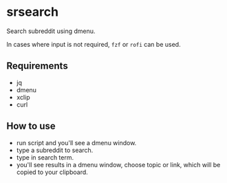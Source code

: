 # srsearch
Search subreddit using dmenu.

In cases where input is not required, `fzf` or `rofi` can be used.

## Requirements
- jq
- dmenu
- xclip
- curl

## How to use
- run script and you'll see a dmenu window.
- type a subreddit to search.
- type in search term.
- you'll see results in a dmenu window, choose topic or link, which will be copied to your clipboard.
